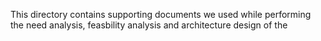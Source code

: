 This directory contains supporting documents we used while performing the need analysis, feasbility analysis and architecture design of the 

